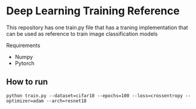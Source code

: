 # Deep Learning Training Reference

This repository has one train.py file that has a traning implementation that can be used as reference to train image classification models

Requirements
* Numpy
* Pytorch

How to run
----------
``` 
python train.py --dataset=cifar10 --epochs=100 --loss=crossentropy --optimizer=adam --arch=resnet18
```

